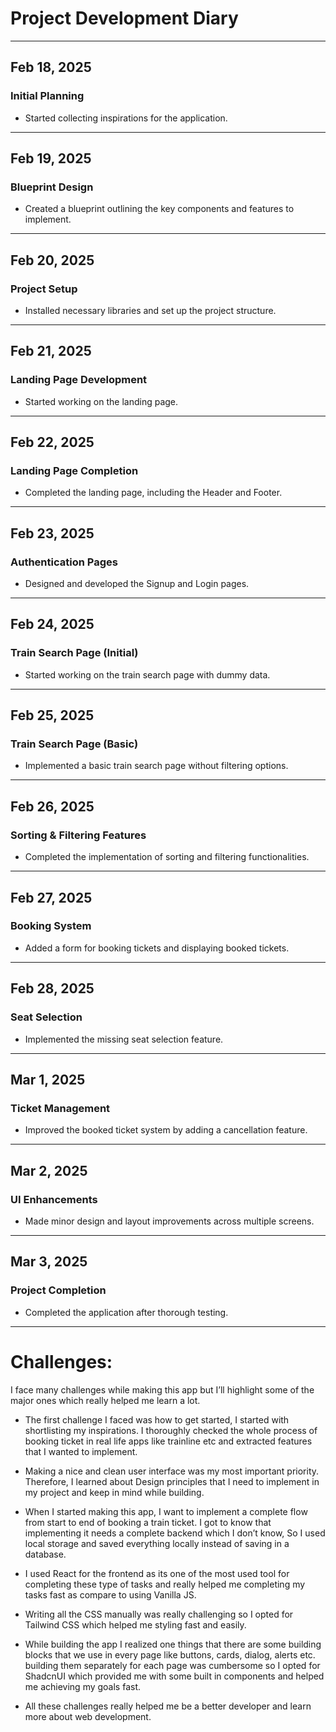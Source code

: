 # Project Development Diary

---

## **Feb 18, 2025**  

### Initial Planning  

- Started collecting inspirations for the application.  

---  

## **Feb 19, 2025**  

### Blueprint Design  

- Created a blueprint outlining the key components and features to implement.  

---  

## **Feb 20, 2025**  

### Project Setup  

- Installed necessary libraries and set up the project structure.  

---  

## **Feb 21, 2025**  

### Landing Page Development  

- Started working on the landing page.  

---  

## **Feb 22, 2025**  

### Landing Page Completion  

- Completed the landing page, including the Header and Footer.  

---  

## **Feb 23, 2025**  

### Authentication Pages  

- Designed and developed the Signup and Login pages.  

---  

## **Feb 24, 2025**  

### Train Search Page (Initial)  

- Started working on the train search page with dummy data.  

---  

## **Feb 25, 2025**  

### Train Search Page (Basic)  

- Implemented a basic train search page without filtering options.  

---  

## **Feb 26, 2025**  

### Sorting & Filtering Features  

- Completed the implementation of sorting and filtering functionalities.  

---  

## **Feb 27, 2025**  

### Booking System  

- Added a form for booking tickets and displaying booked tickets.  

---  

## **Feb 28, 2025**  

### Seat Selection  

- Implemented the missing seat selection feature.  

---  

## **Mar 1, 2025**  

### Ticket Management  

- Improved the booked ticket system by adding a cancellation feature.  

---  

## **Mar 2, 2025**  

### UI Enhancements  

- Made minor design and layout improvements across multiple screens.  

---  

## **Mar 3, 2025**  

### Project Completion  

- Completed the application after thorough testing.  

---


# **Challenges:**

I face many challenges while making this app but I’ll highlight some of the major ones which really helped me learn a lot. 

- The first challenge I faced was how to get started, I started with shortlisting my inspirations. I thoroughly checked the whole process of booking ticket in real life apps like trainline etc and extracted features that I wanted to implement.

- Making a nice and clean user interface was my most important priority. Therefore, I learned about Design principles that I need to implement in my project and keep in mind while building.

- When I started making this app, I want to implement a complete flow from start to end of booking a train ticket. I got to know that implementing it needs a complete backend which I don’t know, So I used local storage and saved everything locally instead of saving in a database. 

- I used React for the frontend as its one of the most used tool for completing these type of tasks and really helped me completing my tasks fast as compare to using Vanilla JS.

- Writing all the CSS manually was really challenging so I opted for Tailwind CSS which helped me styling fast and easily.

- While building the app I realized one things that there are some building blocks that we use in every page like buttons, cards, dialog, alerts etc. building them separately for each page was cumbersome so I opted for ShadcnUI which provided me with some built in components and helped me achieving my goals fast.

- All these challenges really helped me be a better developer and learn more about web development.